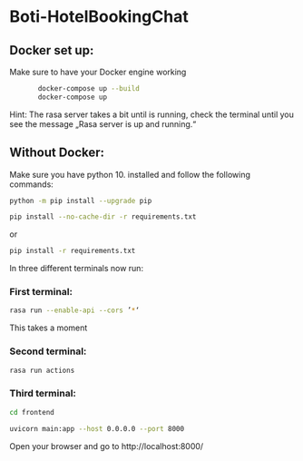 # **Boti-HotelBookingChat**  

## **Docker set up:** 
Make sure to have your Docker engine working
 ```bash
		docker-compose up --build 
		docker-compose up
```
Hint:  The rasa server takes a bit until is running, check the terminal  until you see the message „Rasa server is up and running.“

## **Without Docker:**

Make sure you have python 10. installed and follow the following commands:
 ```bash 
python -m pip install --upgrade pip
```
 ```bash 
pip install --no-cache-dir -r requirements.txt
```
or
 ```bash 
pip install -r requirements.txt 
```
In three different terminals now run:
 
### First terminal: 
  ```bash
rasa run --enable-api --cors ’*‘
```
 This takes a moment
 ### Second terminal:
   ```bash
rasa run actions
```
 ### Third terminal:
   ```bash
cd frontend
   ```

 ```bash
uvicorn main:app --host 0.0.0.0 --port 8000
   ```

Open your browser and go to http://localhost:8000/







